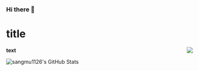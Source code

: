 ### Hi there 👋

<h1>title</h1>
<strong>text</strong>
<img src="https://encrypted-tbn0.gstatic.com/images?q=tbn:ANd9GcQzwEicYLTmxKTFhG9D65nl8OesjX1PTQD27g&usqp=CAU" align="right"/>

![sangmu1126's GitHub Stats](https://github-readme-stats.vercel.app/api?username=sangmu1126&show_icons=true)

<!--
**sangmu1126/sangmu1126** is a ✨ _special_ ✨ repository because its `README.md` (this file) appears on your GitHub profile.

Here are some ideas to get you started:

- 🔭 I’m currently working on ...
- 🌱 I’m currently learning ...
- 👯 I’m looking to collaborate on ...
- 🤔 I’m looking for help with ...
- 💬 Ask me about ...
- 📫 How to reach me: ...
- 😄 Pronouns: ...
- ⚡ Fun fact: ...
-->
